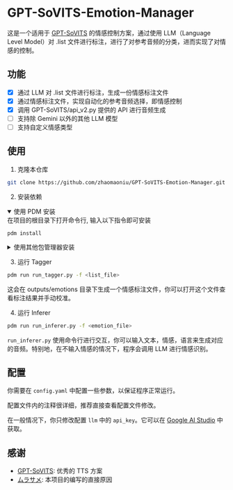 # GPT-SoVITS-Emotion-Manager

这是一个适用于 [GPT-SoVITS](https://github.com/RVC-Boss/GPT-SoVITS) 的情感控制方案，通过使用 LLM（Language Level Model）对 .list 文件进行标注，进行了对参考音频的分类，进而实现了对情感的控制。

## 功能

- [x] 通过 LLM 对 .list 文件进行标注，生成一份情感标注文件
- [x] 通过情感标注文件，实现自动化的参考音频选择，即情感控制
- [x] 调用 GPT-SoVITS/api_v2.py 提供的 API 进行音频生成
- [ ] 支持除 Gemini 以外的其他 LLM 模型
- [ ] 支持自定义情感类型

## 使用

1. 克隆本仓库

```bash
git clone https://github.com/zhaomaoniu/GPT-SoVITS-Emotion-Manager.git
```

2. 安装依赖
<details open>
<summary>使用 PDM 安装</summary>
在项目的根目录下打开命令行, 输入以下指令即可安装

    pdm install

</details>

<details>
<summary>使用其他包管理器安装</summary>
在项目的插件目录下, 打开命令行, 根据你使用的包管理器, 输入相应的安装命令

<details>
<summary>pip</summary>

    pip install -r requirements.txt
</details>
<details>
<summary>poetry</summary>

    poetry install
</details>
<details>
<summary>conda</summary>

    conda install --file requirements.txt
</details>

</details>

3. 运行 Tagger

```bash
pdm run run_tagger.py -f <list_file>
```

这会在 outputs/emotions 目录下生成一个情感标注文件，你可以打开这个文件查看标注结果并手动校准。

4. 运行 Inferer

```bash
pdm run run_inferer.py -f <emotion_file>
```

`run_inferer.py` 使用命令行进行交互，你可以输入文本，情感，语言来生成对应的音频。特别地，在不输入情感的情况下，程序会调用 LLM 进行情感识别。

## 配置

你需要在 `config.yaml` 中配置一些参数，以保证程序正常运行。

配置文件内的注释很详细，推荐直接查看配置文件修改。

在一般情况下，你只修改配置 `llm` 中的 `api_key`。它可以在 [Google AI Studio](https://aistudio.google.com/app/apikey) 中获取。

## 感谢

- [GPT-SoVITS](https://github.com/RVC-Boss/GPT-SoVITS): 优秀的 TTS 方案
- [ムラサメ](https://www.yuzu-soft.com/products/senren/chara.html): 本项目的编写的直接原因